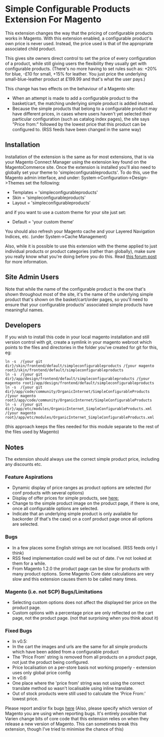Simple Configurable Products Extension For Magento
==================================================

This extension changes the way that the pricing of configurable products works in Magento.
With this extension enabled, a configurable product's own price is never used. Instead, the price used is that of the appropriate associated child product.

This gives site owners direct control to set the price of every configuration of a product, while still giving users the flexibility they usually get with configurable products.
(There's no more having to set rules such as: +20% for blue, -£10 for small, +15% for leather. You just price the underlying small-blue-leather product at £199.99 and that's what the user pays.)


This change has two effects on the behaviour of a Magento site:

* When an attempt is made to add a configurable product to the basket/cart, the matching underlying simple product is added instead.
* Because the simple products that belong to a configurable product may have different prices, in cases where users haven't yet selected their particular configuration (such as catalog index pages), the site says "Price from:" followed by the lowest price that this product can be configured to. (RSS feeds have been changed in the same way)



Installation
------------

Installation of the extension is the same as for most extensions, that is via your Magento Connect Manager using the extension key found on the MagentoCommerce site.
Once the extension is installed you'll also need to globally set your theme to 'simpleconfigurableproducts'.
To do this, use the Magento admin interface, and under: System->Configuration->Design->Themes set the following:

* Templates = 'simpleconfigurableproducts'
* Skin = 'simpleconfigurableproducts'
* Layout = 'simpleconfigurableproducts'

and if you want to use a custom theme for your site just set:

* Default = 'your custom theme'


You should also refresh your Magento cache and your Layered Navigation Indices, etc. (under System->Cache Management)


Also, while it is possible to use this extension with the theme applied to just individual products or product categories (rather than globally), make sure you really know what you're doing before you do this.  Read [this forum post](http://www.magentocommerce.com/boards/viewreply/80059/) for more information.



Site Admin Users
----------------

Note that while the name of the configurable product is the one that's shown throughout most of the site, it's the name of the underlying simple product that's shown on the basket/cart/order pages, so you'll need to ensure that your configurable products' associated simple products have meaningful names.


Developers
----------

If you wish to install this code in your local magento installation and still version control with git, create a symlink in your magento webroot which points to the files and directories in the folder you've created for git for this, eg:

    ln -s  /{your git dir}/skin/frontend/default/simpleconfigurableproducts /{your magento root}/skin/frontend/default/simpleconfigurableproducts
    ln -s  /{your git dir}/app/design/frontend/default/simpleconfigurableproducts /{your magento root}/app/design/frontend/default/simpleconfigurableproducts
    ln -s  /{your git dir}/app/code/community/OrganicInternet/SimpleConfigurableProducts /{your magento root}/app/code/community/OrganicInternet/SimpleConfigurableProducts
    ln -s  /{your git dir}/app/etc/modules/OrganicInternet_SimpleConfigurableProducts.xml /{your magento root}/app/etc/modules/OrganicInternet_SimpleConfigurableProducts.xml

(this approach keeps the files needed for this module separate to the rest of the files used by Magento)



Notes
-----

The extension should always use the correct simple product price, including any discounts etc.

### Feature Aspirations
* Dynamic display of price ranges as product options are selected (for conf products with several options)
* Display of offer prices for simple products, see [here:](http://www.magentocommerce.com/boards/viewreply/143350/)
* Change to the simple product image on the product page, if there is one, once all configurable options are selected.
* Indicate that an underlying simple product is only available for backorder (if that's the case) on a conf product page once all options are selected.

### Bugs
* In a few places some English strings are not localised. (RSS feeds only I think)
* RSS feed implementation could well be out of date. I've not looked at them for a while.
* From Magento 1.2.0 the product page can be slow for products with many product options. Some Magento Core date calculations are very slow and this extension causes them to be called many times.

### Magento (i.e. not SCP) Bugs/Limitations
* Selecting custom options does not affect the displayed tier price on the product page.
* Custom options with a percentage price are only reflected on the cart page, not the product page. (not that surprising when you think about it)

### Fixed Bugs
* In v0.5:
* In the cart the images and urls are the same for all simple products which have been added from a configurable product
* The 'Price From' string is removed from all products on a product page, not just the product being configured.
* Price localisation on a per-store basis not working properly - extension uses only global price config
* In v0.6:
* One place where the 'price from' string was not using the correct translate method so wasn't localisable using inline translate.
* Out of stock products were still used to calculate the 'Price From:' lowest price.

Please report and/or fix bugs [here](http://www.magentocommerce.com/boards/viewchild/11415/)
(Also, please specify which version of Magento you are using when reporting bugs. It's entirely possible that Varien change bits of core code that this extension relies on when they release a new version of Magento. This can sometimes break this extension, though I've tried to minimise the chance of this)
